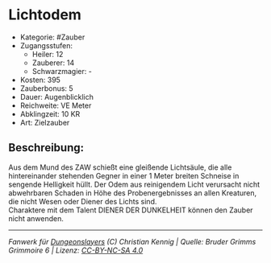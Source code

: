 # Lichtodem  
- Kategorie: #Zauber  
- Zugangsstufen:  
  - Heiler: 12  
  - Zauberer: 14  
  - Schwarzmagier: -  
- Kosten: 395  
- Zauberbonus: 5  
- Dauer: Augenblicklich  
- Reichweite: VE Meter  
- Abklingzeit: 10 KR  
- Art: Zielzauber     

## Beschreibung:
Aus dem Mund des ZAW schießt eine gleißende Lichtsäule, die alle hintereinander stehenden Gegner in einer 1 Meter breiten Schneise in sengende Helligkeit hüllt. Der Odem aus reinigendem Licht verursacht nicht abwehrbaren Schaden in Höhe des Probenergebnisses an allen Kreaturen, die nicht Wesen oder Diener des Lichts sind.<br>Charaktere mit dem Talent DIENER DER DUNKELHEIT können den Zauber nicht anwenden.


___
*Fanwerk für [Dungeonslayers](https://www.dungeonslayers.net/) (C) Christian Kennig | Quelle: Bruder Grimms Grimmoire 6 | Lizenz: [CC-BY-NC-SA 4.0](https://creativecommons.org/licenses/by-nc-sa/4.0/deed.de)*